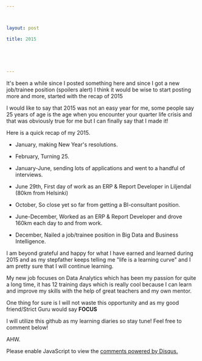 ```yaml
---



layout: post

title: 2015





---
```




It's been a while since I posted something here and since I got a new job/trainee position (spoilers alert) I think it would be wise to start posting more and more, started with the recap of 2015



I would like to say that 2015 was not an easy year for me, some people say 25 years of age is the age when you encounter your quarter life crisis and that was obviously true for me but I can finally say that I made it!



Here is a quick recap of my 2015.

- January, making New Year's resolutions.

- February, Turning 25.

- January-June, sending lots of applications and went to a handful of interviews.

- June 29th, First day of work as an ERP & Report Developer in Liljendal (80km from Helsinki)

- October, So close yet so far from getting a BI-consultant position.

- June-December, Worked as an ERP & Report Developer and drove 160km each day to and from work.

- December, Nailed a job/trainee position in Big Data and Business Intelligence.



I am beyond grateful and happy for what I have earned and learned during 2015 and as my stepfather keeps telling me "life is a learning curve" and I am pretty sure that I will continue learning.



My new job focuses on Data Analytics which has been my passion for quite a long time, it has 12 training days which is really cool because I can learn and improve my skills with the help of great teachers and my own mentor.



One thing for sure is I will not waste this opportunity and as my good friend/Strict Guru would say **FOCUS**



I will utilize this github as my learning diaries so stay tune!
Feel free to comment below!



AHW.

<div id="disqus_thread"></div>

<script type="text/javascript">

    /* * * CONFIGURATION VARIABLES * * */

    var disqus_shortname = 'arintole';

    

    /* * * DON'T EDIT BELOW THIS LINE * * */

    (function() {

        var dsq = document.createElement('script'); dsq.type = 'text/javascript'; dsq.async = true;

        dsq.src = '//' + disqus_shortname + '.disqus.com/embed.js';

        (document.getElementsByTagName('head')[0] || document.getElementsByTagName('body')[0]).appendChild(dsq);

    })();

</script>

<noscript>Please enable JavaScript to view the <a href="https://disqus.com/?ref_noscript" rel="nofollow">comments powered by Disqus.</a></noscript>
